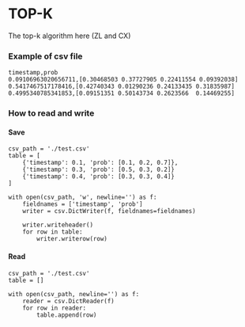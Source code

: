 # TOP-K 

The top-k algorithm here (ZL and CX)

### Example of csv file
```
timestamp,prob
0.09106963020656711,[0.30468503 0.37727905 0.22411554 0.09392038]
0.5417467517178416,[0.42740343 0.01290236 0.24133435 0.31835987]
0.4995340785341853,[0.09151351 0.50143734 0.2623566  0.14469255]
```

### How to read and write

#### Save
```
csv_path = './test.csv'
table = [
    {'timestamp': 0.1, 'prob': [0.1, 0.2, 0.7]},
    {'timestamp': 0.3, 'prob': [0.5, 0.3, 0.2]}
    {'timestamp': 0.4, 'prob': [0.3, 0.3, 0.4]}
]

with open(csv_path, 'w', newline='') as f:
    fieldnames = ['timestamp', 'prob']
    writer = csv.DictWriter(f, fieldnames=fieldnames)

    writer.writeheader()
    for row in table:
        writer.writerow(row)
```

#### Read
```
csv_path = './test.csv'
table = []

with open(csv_path, newline='') as f:
    reader = csv.DictReader(f)
    for row in reader:
        table.append(row)
```
